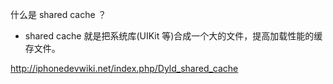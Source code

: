 什么是 shared cache ？
* shared cache 就是把系统库(UIKit 等)合成一个大的文件，提高加载性能的缓存文件。

http://iphonedevwiki.net/index.php/Dyld_shared_cache 